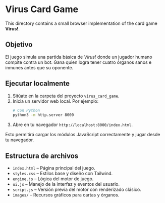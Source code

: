 # Virus Card Game

This directory contains a small browser implementation of the card game **Virus!**.

## Objetivo

El juego simula una partida básica de *Virus!* donde un jugador humano compite contra un bot. Gana quien logra tener cuatro órganos sanos e inmunes antes que su oponente.

## Ejecutar localmente

1. Sitúate en la carpeta del proyecto `virus_card_game`.
2. Inicia un servidor web local. Por ejemplo:
   ```bash
   # Con Python
   python3 -m http.server 8000
   ```
3. Abre en tu navegador `http://localhost:8000/index.html`.

Esto permitirá cargar los módulos JavaScript correctamente y jugar desde tu navegador.

## Estructura de archivos

- `index.html` – Página principal del juego.
- `styles.css` – Estilos base y diseño con Tailwind.
- `engine.js` – Lógica del motor de juego.
- `ui.js` – Manejo de la interfaz y eventos del usuario.
- `script.js` – Versión previa del motor con renderizado clásico.
- `images/` – Recursos gráficos para cartas y órganos.

